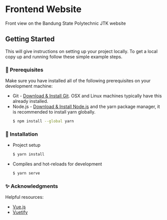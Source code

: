 # Frontend Website

Front view on the Bandung State Polytechnic JTK website

<!-- GETTING STARTED -->
## Getting Started

This will give instructions on setting up your project locally.
To get a local copy up and running follow these simple example steps.

### 📢 Prerequisites

Make sure you have installed all of the following prerequisites on your development machine:
* Git - [Download & Install Git](https://git-scm.com/downloads). OSX and Linux machines typically have this already installed.
* Node.js - [Download & Install Node.js](https://nodejs.org/en/download/) and the yarn package manager, it is recommended to install yarn globally.
	```bash
	$ npm install --global yarn
	```

### 🎉 Installation

 - Project setup
	```bash
	$ yarn install
	```	
 -  Compiles and hot-reloads for development 
	```bash
	$ yarn serve
	```	

### ✨ Acknowledgments
Helpful resources:

 - [Vue.js](https://vuejs.org/)
 - [Vuetify](https://vuetifyjs.com/en/)